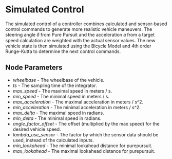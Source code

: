 # Simulated Control
The simulated control of a controller combines calculated and sensor-based control commands to generate more realistic vehicle maneuvers. The steering angle 
𝛿 from Pure Pursuit and the acceleration 𝑎 from a target speed calculation are weighted with the actual sensor values. The new vehicle state is then simulated using the Bicycle Model and 4th order Runge-Kutta to determine the next control commands.

## Node Parameters
- *wheelbase* - The wheelbase of the vehicle.
- *ts* - The sampling time of the integrator.
- *max_speed* - The maximal speed in meters / s.
- *min_speed* - The minimal speed in meters / s.
- *max_acceleration* - The maximal acceleration in meters / s^2.
- *min_acceleration* - The minimal acceleration in meters / s^2.
- *max_delta* - The maximal speed in radians.
- *min_delta* - The minimal speed in radians.
- *angle_factor_offset* - The offset (multiplied by the max speed) for the desired vehicle speed.
- *lambda_use_sensor* - The factor by which the sensor data should be used, instead of the calculated inputs.
- *min_lookahead* - The minimal lookahead distance for purepursuit.
- *max_lookahead* - The maximal lookahead distance for purepursuit.

